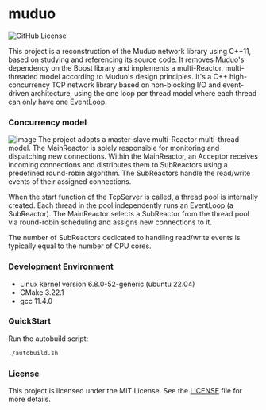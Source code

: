 # muduo
![GitHub License](https://img.shields.io/github/license/xykCs/muduo?color=%23FFFF00)

This project is a reconstruction of the Muduo network library using C++11, based on studying and referencing its source code. It removes Muduo's dependency on the Boost library and implements a multi-Reactor, multi-threaded model according to Muduo's design principles. It's a C++ high-concurrency TCP network library based on non-blocking I/O and event-driven architecture, using the one loop per thread model where each thread can only have one EventLoop.

### Concurrency model
![image](https://github.com/user-attachments/assets/886c52a7-aa8e-4bb0-a306-75ddaebafb06)
The project adopts a master-slave multi-Reactor multi-thread model. The MainReactor is solely responsible for monitoring and dispatching new connections. Within the MainReactor, an Acceptor receives incoming connections and distributes them to SubReactors using a predefined round-robin algorithm. The SubReactors handle the read/write events of their assigned connections. 

When the start function of the TcpServer is called, a thread pool is internally created. Each thread in the pool independently runs an EventLoop (a SubReactor). The MainReactor selects a SubReactor from the thread pool via round-robin scheduling and assigns new connections to it. 

The number of SubReactors dedicated to handling read/write events is typically equal to the number of CPU cores. 

### Development Environment
- Linux kernel version 6.8.0-52-generic (ubuntu 22.04)
- CMake 3.22.1
- gcc 11.4.0

### QuickStart
Run the autobuild script:
```sh
./autobuild.sh
```

### License
This project is licensed under the MIT License. See the [LICENSE](./LICENSE) file for more details.
